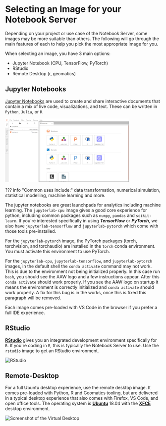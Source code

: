 # Selecting an Image for your Notebook Server

Depending on your project or use case of the Notebook Server, some images may be
more suitable than others. The following will go through the main features of
each to help you pick the most appropriate image for you.

When selecting an image, you have 3 main options:

- Jupyter Notebook (CPU, TensorFlow, PyTorch)
- RStudio
- Remote Desktop (r, geomatics)

## Jupyter Notebooks

[Jupyter Notebooks](https://jupyter.org/) are used to create and share
interactive documents that contain a mix of live code, visualizations, and text.
These can be written in `Python`, `Julia`, or `R`.

![Jupyter Notebooks](../images/jupyter_in_action.png)

<!--prettier-ignore-->
??? info "Common uses include:"
    data transformation, numerical simulation, statistical
    modelling, machine learning and more.

The jupyter notebooks are great launchpads for analytics including machine
learning. The `jupyterlab-cpu` image gives a good core experience for python,
including common packages such as `numpy`, `pandas` and `scikit-learn`. If
you're interested specifically in using **_TensorFlow_** or **_PyTorch_**, we
also have `jupyterlab-tensorflow` and `jupyterlab-pytorch` which come with those
tools pre-installed.

For the `jupyterlab-pytorch` image, the PyTorch packages (torch, torchvision,
and torchaudio) are installed in the `torch` conda environment. You must
activate this environment to use PyTorch.

For the `jupyterlab-cpu`, `jupyterlab-tensorflow`, and `jupyterlab-pytorch`
images, in the default shell the `conda activate` command may not work. This is
due to the environment not being initialized properly. In this case run `bash`,
you should see the AAW logo and a few instructions appear. After this
`conda activate` should work properly. If you see the AAW logo on startup it
means the environment is correctly initialized and `conda activate` should work
properly. A fix for this bug is in the works, once this is fixed this paragraph
will be removed.

Each image comes pre-loaded with VS Code in the browser if you prefer a full IDE
experience.

## RStudio

**[RStudio](RStudio/)** gives you an integrated development environment
specifically for `R`. If you're coding in `R`, this is typically the Notebook
Server to use. Use the `rstudio` image to get an RStudio environment.

![RStudio](../images/rstudio_visual.png)

## Remote-Desktop

For a full Ubuntu desktop experience, use the remote desktop image. It comes
pre-loaded with Python, R and Geomatics tooling, but are delivered in a typical
desktop experience that also comes with Firefox, VS Code, and open office tools.
The operating system is **[Ubuntu](https://ubuntu.com/about)** 18.04 with the
**[XFCE](https://www.xfce.org/about)** desktop environment.

![Screenshot of the Virtual Desktop](../images/rd_desktop.png)
